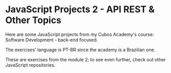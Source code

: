 <h1>JavaScript Projects 2 - API REST & Other Topics</h1>

<p>Here are some JavaScript projects from my Cubos Academy's course: Software Development - back-end focused.</p>

<p>The exercises' language is PT-BR since the academy is a Brazilian one.</p>

<p>These are exercises from the module 2; to see even further, check out other JavaScript repositories.</p>
